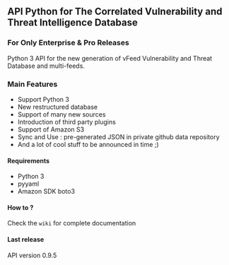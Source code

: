 ## API Python for The Correlated Vulnerability and Threat Intelligence Database
### For Only Enterprise & Pro Releases


Python 3 API for the new generation of vFeed Vulnerability and Threat Database and multi-feeds.

### Main Features
* Support Python 3
* New restructured database
* Support of many new sources
* Introduction of third party plugins
* Support of Amazon S3
* Sync and Use : pre-generated JSON in private github data repository
* And a lot of cool stuff to be announced in time ;)

#### Requirements
* Python 3
* pyyaml
* Amazon SDK boto3

#### How to ?
Check the `wiki` for complete documentation

#### Last release
API version 0.9.5